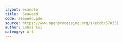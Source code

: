 ```yaml
---
layout: example
title:  Seaweed
code: seaweed.pde
source: https://www.openprocessing.org/sketch/570351
author: Luhai Cui	
cateogry: Art
---
```


